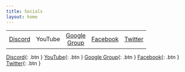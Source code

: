 ```yaml
---
title: Socials
layout: home
---
```


<style>
	table {
		border-collapse: collapse;
		margin: 0 auto;
	}
	td {
		width: 50px;
		height: 50px;
		border: 1px ;
		transition: background-color 0.5s ease;
        text-align: center;
	}
	td:hover {
		background-color: darkgray;
	}
</style>

<table>
	<tr>
		<td><a href="https://discord.com/invite/tnsePcW8HY">Discord</a></td>
		<td>YouTube</td>
		<td><a href="https://groups.google.com/g/catrobat">Google Group</a></td>
		<td><a href="https://www.facebook.com/CatrobatPocketCode">Facebook</a></td>
		<td><a href="https://twitter.com/Pocket_Code">Twitter</a></td>
	</tr>
</table>

[Discord](https://discord.com/invite/tnsePcW8HY){: .btn }
[YouTube](https://discord.com/invite/tnsePcW8HY){: .btn }
[Google Group](https://groups.google.com/g/catrobat){: .btn }
[Facebook](https://www.facebook.com/CatrobatPocketCode){: .btn }
[Twitter](https://twitter.com/Pocket_Code){: .btn }
